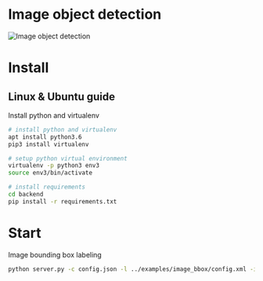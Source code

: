 
# Image object detection 

![Image object detection](https://user.fm/files/v2-04a15361580d038bd9392a225e2569e4/Screen%20Shot%202019-08-01%20at%2011.38.16%20PM.png "Image BBox")

# Install

## Linux & Ubuntu guide

Install python and virtualenv 

```bash
# install python and virtualenv 
apt install python3.6
pip3 install virtualenv

# setup python virtual environment 
virtualenv -p python3 env3
source env3/bin/activate

# install requirements 
cd backend
pip install -r requirements.txt
```

# Start

Image bounding box labeling

```bash
python server.py -c config.json -l ../examples/image_bbox/config.xml -i ../examples/image_bbox/tasks.json -o output
```
